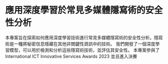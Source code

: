 # 應用深度學習於常見多媒體隱寫術的安全性分析

本專案旨在探索如何應用深度學習技術進行常見多媒體隱寫術的安全性分析。隱寫術是一種將秘密信息隱藏在其他非關鍵性資訊中的技術。
我們開發了一個深度學習模型，可以用於檢測和分析這些隱寫術技術，並評估其安全性。
本專案參與了International ICT Innovative Services Awards 2023 並且進入決賽


